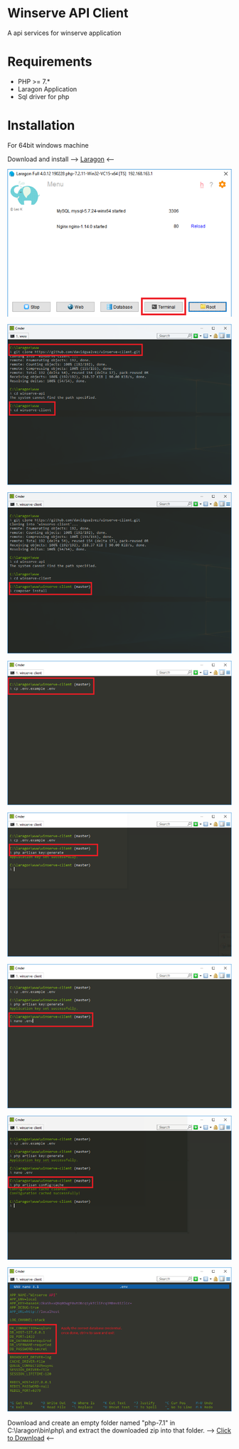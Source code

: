 Winserve API Client
=======================

A api services for winserve application

Requirements
============

* PHP >= 7.*
* Laragon Application
* Sql driver for php

Installation
============

For 64bit windows machine 


Download and install --> 
[Laragon](https://sourceforge.net/projects/laragon/files/releases/4.0/laragon-full.exe) <--

![alt text](https://github.com/davidgualvez/winserve-client/blob/development/installation/laragon%20window.png)

![alt text](https://github.com/davidgualvez/winserve-client/blob/development/installation/cmdr-cd-to-directory.png)

![alt text](https://github.com/davidgualvez/winserve-client/blob/development/installation/cmdr-composer-install.png)

![alt text](https://github.com/davidgualvez/winserve-client/blob/development/installation/cmdr-copying-env.png)

![alt text](https://github.com/davidgualvez/winserve-client/blob/development/installation/cmdr-key-generate.png)

![alt text](https://github.com/davidgualvez/winserve-client/blob/development/installation/cmdr-editing-env-for-db-credential.png)

![alt text](https://github.com/davidgualvez/winserve-client/blob/development/installation/cmdr-config-cache.png) 
            
![alt text](https://github.com/davidgualvez/winserve-client/blob/development/installation/cmdr-update-env.png)

Download and create an empty folder named "php-7.1" in C:\laragon\bin\php\ and extract the downloaded zip into that folder. -->
[Click to Download](https://windows.php.net/downloads/releases/php-7.1.30-Win32-VC14-x64.zip) <--

